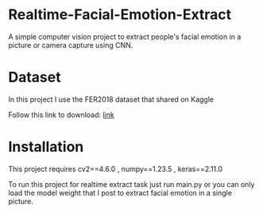 # Realtime-Facial-Emotion-Extract

A simple computer vision project to extract people's facial emotion in a picture or camera capture using CNN.

# Dataset

In this project I use the FER2018 dataset that shared on Kaggle

Follow this link to download: [link](https://www.kaggle.com/datasets/ashishpatel26/fer2018?resource=download&select=fer20131.csv)

# Installation

This project requires cv2==4.6.0 , numpy==1.23.5 , keras==2.11.0

To run this project for realtime extract task just run main.py or you can only load the model weight that I post to extract facial emotion in a single picture.
